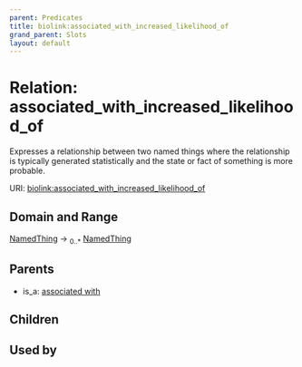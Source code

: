 ```yaml
---
parent: Predicates
title: biolink:associated_with_increased_likelihood_of
grand_parent: Slots
layout: default
---
```


# Relation: associated_with_increased_likelihood_of


Expresses a relationship between two named things where the relationship is typically generated statistically and the state or fact of something is more probable.

URI: [biolink:associated_with_increased_likelihood_of](https://w3id.org/biolink/vocab/associated_with_increased_likelihood_of)

## Domain and Range

[NamedThing](NamedThing.md) ->  <sub>0..\*</sub> [NamedThing](NamedThing.md)

## Parents

 *  is_a: [associated with](associated_with.md)

## Children


## Used by

